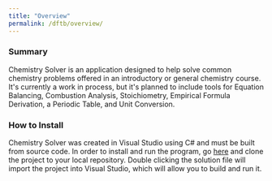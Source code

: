 ```yaml
---
title: "Overview"
permalink: /dftb/overview/
---
```

### Summary
Chemistry Solver is an application designed to help solve common chemistry problems offered in an introductory or general chemistry course. It's currently a work in process, but it's planned to include tools for Equation Balancing, Combustion Analysis, Stoichiometry, Empirical Formula Derivation, a Periodic Table, and Unit Conversion.

### How to Install
Chemistry Solver was created in Visual Studio using C# and must be built from source code. In order to install and run the program, go [here](https://github.com/Hoshiningen/Chemistry-Solver) and clone the project to your local repository. Double clicking the solution file will import the project into Visual Studio, which will allow you to build and run it.
